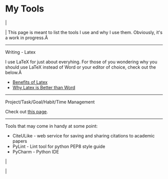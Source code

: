 <head>
<meta name="generator" content="HTML Tidy for Linux (vers 25 March 2009), see www.w3.org">
  <meta http-equiv="Content-Type" content="text/html; charset=us-ascii">

  <title>My Tools</title>
  <style type="text/css">
span.c3 {font-size: 120%; font-weight: bold}
  ul.c2 {font-size:medium;text-align:-webkit-auto;font-family:Tahoma}
  div.c1 {font-size: 120%; font-weight: bold}
  </style>

</head>

# My Tools

  

| 
  

 | 
 This page is meant to list the tools I use and why I use them. Obviously, it's a work in progress.Â 
  

* * *

 Writing - Latex 

  

 I use LaTeX for just about everyhing. For those of you wondering why you should use LaTeX instead of Word or your editor of choice, check out the below.Â 

- [Benefits of Latex](http://www.andy-roberts.net/writing/latex/benefits)
- [Why Latex is Better than Word](http://factorgrad.blogspot.com/2010/07/why-latex-is-superior-to-ms-word.html)

* * *
Project/Task/Goal/Habit/Time Management

  

 Check out [this page](https://sites.google.com/site/tayloredwardpeterson/blog/projecttaskgoalhabittimemanagementtoolsearch). 

  

* * *
Tools that may come in handy at some point:

- CiteULike - web service for saving and sharing citations to academic papers 
- PyLint - Lint tool for python PEP8 style guide 
- PyCharm - Python IDE 

 | 
  

 |

  

